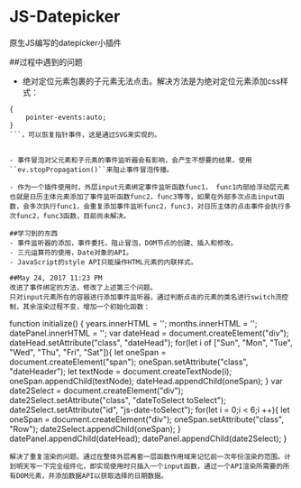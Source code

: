 # JS-Datepicker
原生JS编写的datepicker小插件

##过程中遇到的问题
- 绝对定位元素包裹的子元素无法点击。解决方法是为绝对定位元素添加css样式：
```
{
	pointer-events:auto;
}
```，可以恢复指针事件，这是通过SVG来实现的。


- 事件冒泡对父元素和子元素的事件监听器会有影响，会产生不想要的结果，使用``ev.stopPropagation()``来阻止事件冒泡传播。

- 作为一个插件使用时，外层input元素绑定事件监听函数func1， func1内部给浮动层元素也就是日历主体元素添加了事件监听函数func2，func3等等，如果在外部多次点击input函数，会多次执行func1，会重复添加事件监听func2，func3，对日历主体的点击事件会执行多次func2，func3函数，目前尚未解决。

##学习到的东西
- 事件监听器的添加，事件委托，阻止冒泡，DOM节点的创建、插入和修改。
- 三元运算符的使用，Date对象的API。
- JavaScript的style API只能操作HTML元素的内联样式。

##May 24, 2017 11:23 PM
改进了事件绑定的方法，修改了上述第三个问题。
只对input元素所在的容器进行添加事件监听器，通过判断点击的元素的类名进行switch流控制，其余渲染过程不变，增加一个初始化函数：
```
function initialize() {
				years.innerHTML = '';
				months.innerHTML = '';
				datePanel.innerHTML = '';
				var dateHead = document.createElement("div");
				dateHead.setAttribute("class", "dateHead");
				for(let i of ["Sun", "Mon", "Tue", "Wed", "Thu", "Fri", "Sat"]){
					let oneSpan = document.createElement("span");
					oneSpan.setAttribute("class", "dateHeader");
					let textNode = document.createTextNode(i);
					oneSpan.appendChild(textNode);
					dateHead.appendChild(oneSpan);
				}
				var date2Select = document.createElement("div");
				date2Select.setAttribute("class", "dateToSelect toSelect");
				date2Select.setAttribute("id", "js-date-toSelect");
				for(let i = 0;i < 6;i ++){
					let oneSpan = document.createElement("div");
					oneSpan.setAttribute("class", "Row");
					date2Select.appendChild(oneSpan);
				}
				datePanel.appendChild(dateHead);
				datePanel.appendChild(date2Select);
			}
```
解决了重复渲染的问题。通过在整体外层再套一层函数作用域来记忆前一次年份渲染的范围。计划明天写一下完全组件化，即实现使用时只插入一个input函数，通过一个API渲染所需要的所有DOM元素，并添加数据API以获取选择的日期数据。